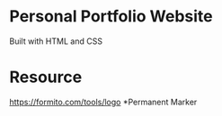 # Personal Portfolio Website
Built with HTML and CSS

# Resource
https://formito.com/tools/logo
*Permanent Marker